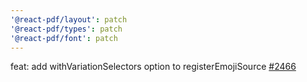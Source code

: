 ```yaml
---
'@react-pdf/layout': patch
'@react-pdf/types': patch
'@react-pdf/font': patch
---
```


feat: add withVariationSelectors option to registerEmojiSource [#2466](https://github.com/diegomura/react-pdf/issues/2466)
